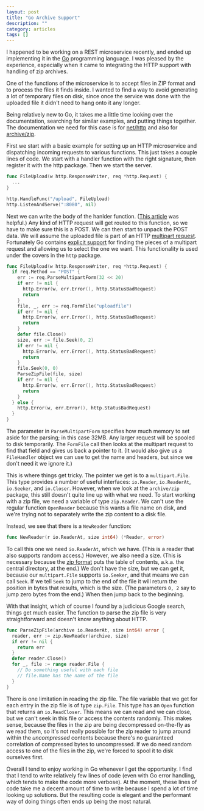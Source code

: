 ```yaml
---
layout: post
title: "Go Archive Support"
description: ""
category: articles
tags: []
---
```


I happened to be working on a REST microservice recently, and ended up
implementing it in the [Go][golang] programming language. I was pleased
by the experience, especially when it came to integrating the HTTP
support with handling of zip archives.

One of the functions of the microservice is to accept files in ZIP
format and to process the files it finds inside. I wanted to find a
way to avoid generating a lot of temporary files on disk, since once
the service was done with the uploaded file it didn't need to hang onto
it any longer.

Being relatively new to Go, it takes me a little time looking over the
documentation, searching for similar examples, and putting things together.
The documentation we need for this case is for [net/http][1] and also for
[archive/zip][2].

First we start with a basic example for setting up an HTTP microservice and
dispatching incoming requests to various functions. This just takes a
couple lines of code. We start with a handler function with the right
signature, then register it with the http package. Then we start the server.

```go
func FileUpload(w http.ResponseWriter, req *http.Request) {
  ...
}

http.HandleFunc("/upload", FileUpload)
http.ListenAndServe(":8080", nil)
```

Next we can write the body of the hanlder function. ([This article][5] was
helpful.) Any kind of HTTP request will get routed to this function, so we have
to make sure this is a POST. We can then start to unpack the POST data. We will
assume the uploaded file is part of an HTTP [multipart request][3]. Fortunately
Go contains [explicit support][4] for finding the pieces of a multipart request
and allowing us to select the one we want. This functionality is used under the
covers in the `http` package.

```go
func FileUpload(w http.ResponseWriter, req *http.Request) {
  if req.Method == "POST" {
    err := req.ParseMultipartForm(32 << 20)
    if err != nil {
      http.Error(w, err.Error(), http.StatusBadRequest)
      return
    }
    file, _, err := req.FormFile("uploadfile")
    if err != nil {
      http.Error(w, err.Error(), http.StatusBadRequest)
      return
    }
    defer file.Close()
    size, err := file.Seek(0, 2)
    if err != nil {
      http.Error(w, err.Error(), http.StatusBadRequest)
      return
    }
    file.Seek(0, 0)
    ParseZipFile(file, size)
    if err != nil {
      http.Error(w, err.Error(), http.StatusBadRequest)
      return
    }
  } else {
    http.Error(w, err.Error(), http.StatusBadRequest)
  }
}
```    

The parameter in `ParseMultipartForm` specifies how much memory to set aside
for the parsing; in this case 32MB. Any larger request will be spooled to disk
temporarily.  The `FormFile` call then looks at the multipart request to find
that field and gives us back a pointer to it. (It would also give us a
`FileHandler` object we can use to get the name and headers, but since we don't
need it we ignore it.)

This is where things get tricky. The pointer we get is to a `multipart.File`.
This type provides a number of useful interfaces: `io.Reader`, `io.ReaderAt`,
`io.Seeker`, and `io.Closer`. However, when we look at the `archive/zip`
package, this still doesn't quite line up with what we need. To start working
with a zip file, we need a variable of type `zip.Reader`. We can't use the
regular function `OpenReader` because this wants a file name on disk, and we're
trying not to separately write the zip content to a disk file.

Instead, we see that there is a `NewReader` function:

```go
func NewReader(r io.ReaderAt, size int64) (*Reader, error)
```

To call this one we need `io.ReaderAt`, which we have. (This is a reader that also supports
random access.) However, we also need a size. (This is necessary because the [zip format][6]
puts the table of contents, a.k.a. the central directory, at the end.) We don't have the size,
but we can get it, because our `multipart.File` supports `io.Seeker`, and that means we can
call `Seek`. If we tell `Seek` to jump to the end of the file it will return the position in
bytes that results, which is the size. (The parameters `0, 2` say to jump zero bytes from the
end.) When then jump back to the beginning.

With that insight, which of course I found by a judicious Google search, things
get much easier. The function to parse the zip file is very straightforward and
doesn't know anything about HTTP.

```go
func ParseZipFile(archive io.ReaderAt, size int64) error {
  reader, err := zip.NewReader(archive, size)
  if err != nil {
    return err
  }
  defer reader.Close()
  for _, file := range reader.File {
    // Do something useful with each file
    // file.Name has the name of the file
  }
}
```

There is one limitation in reading the zip file. The file variable that we get
for each entry in the zip file is of type `zip.File`. This type has an `Open`
function that returns an `io.ReadCloser`. This means we can read and we can
close, but we can't seek in this file or access the contents randomly. This
makes sense, because the files in the zip are being decompressed on-the-fly as
we read them, so it's not really possible for the zip reader to jump around
within the *uncompressed* contents because there's no guaranteed correlation of
compressed bytes to uncompressed. If we do need random access to one of the
files in the zip, we're forced to spool it to disk ourselves first.

Overall I tend to enjoy working in Go whenever I get the opportunity. I find
that I tend to write relatively few lines of code (even with Go error handling,
which tends to make the code more verbose).  At the moment, these lines of code
take me a decent amount of time to write because I spend a lot of time looking
up solutions. But the resulting code is elegant and the performant way of doing
things often ends up being the most natural.

[golang]:https://golang.org/
[1]:https://golang.org/pkg/net/http/
[2]:https://golang.org/pkg/archive/zip/
[3]:https://www.w3.org/Protocols/rfc1341/7_2_Multipart.html
[4]:https://golang.org/pkg/mime/multipart/
[5]:https://astaxie.gitbooks.io/build-web-application-with-golang/content/en/04.5.html
[6]:https://users.cs.jmu.edu/buchhofp/forensics/formats/pkzip.html

